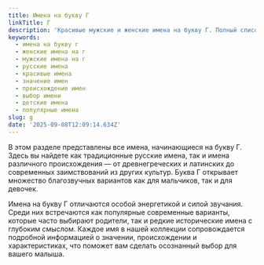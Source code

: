 ```yaml
---
title: Имена на букву Г
linkTitle: Г
description: 'Красивые мужские и женские имена на букву Г. Полный список популярных и редких имен, их значения и происхождение.'
keywords:
  - имена на букву г
  - женские имена на г
  - мужские имена на г
  - русские имена
  - красивые имена
  - значение имен
  - происхождение имен
  - выбор имени
  - детские имена
  - популярные имена
slug: g
date: '2025-09-08T12:09:14.634Z'
---
```


В этом разделе представлены все имена, начинающиеся на букву Г. Здесь вы найдете как традиционные русские имена, так и имена различного происхождения — от древнегреческих и латинских до современных заимствований из других культур. Буква Г открывает множество благозвучных вариантов как для мальчиков, так и для девочек.

Имена на букву Г отличаются особой энергетикой и силой звучания. Среди них встречаются как популярные современные варианты, которые часто выбирают родители, так и редкие исторические имена с глубоким смыслом. Каждое имя в нашей коллекции сопровождается подробной информацией о значении, происхождении и характеристиках, что поможет вам сделать осознанный выбор для вашего малыша.
